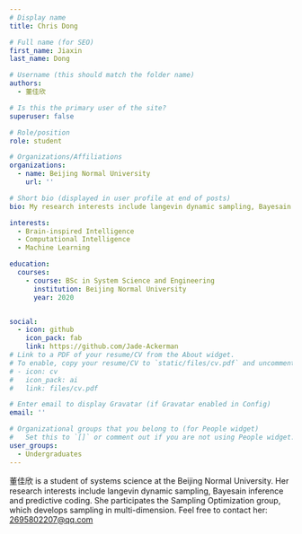 ```yaml
---
# Display name
title: Chris Dong

# Full name (for SEO)
first_name: Jiaxin
last_name: Dong

# Username (this should match the folder name)
authors:
  - 董佳欣

# Is this the primary user of the site?
superuser: false

# Role/position
role: student

# Organizations/Affiliations
organizations:
  - name: Beijing Normal University
    url: ''

# Short bio (displayed in user profile at end of posts)
bio: My research interests include langevin dynamic sampling, Bayesain inference and predictive coding.

interests:
  - Brain-inspired Intelligence
  - Computational Intelligence
  - Machine Learning

education:
  courses:
    - course: BSc in System Science and Engineering
      institution: Beijing Normal University
      year: 2020


social:
  - icon: github
    icon_pack: fab
    link: https://github.com/Jade-Ackerman
# Link to a PDF of your resume/CV from the About widget.
# To enable, copy your resume/CV to `static/files/cv.pdf` and uncomment the lines below.
# - icon: cv
#   icon_pack: ai
#   link: files/cv.pdf

# Enter email to display Gravatar (if Gravatar enabled in Config)
email: ''

# Organizational groups that you belong to (for People widget)
#   Set this to `[]` or comment out if you are not using People widget.
user_groups:
  - Undergraduates
---
```


董佳欣 is a student of systems science at the Beijing Normal University. Her research interests include langevin dynamic sampling, Bayesain inference and predictive coding. She participates the Sampling Optimization group, which develops sampling in multi-dimension. Feel free to contact her: 2695802207@qq.com

